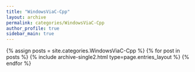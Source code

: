 ```yaml
---
title: "WindowsViaC-Cpp"
layout: archive
permalink: categories/WindowsViaC-Cpp
author_profile: true
sidebar_main: true
---
```


{% assign posts = site.categories.WindowsViaC-Cpp %}
{% for post in posts %} {% include archive-single2.html type=page.entries_layout %} {% endfor %}